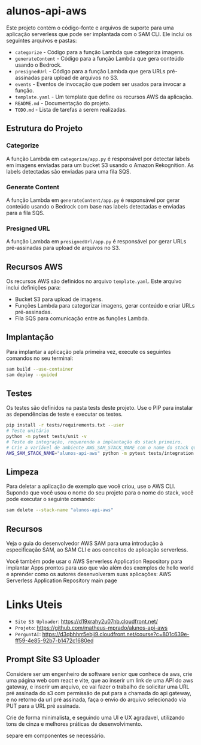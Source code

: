 # alunos-api-aws

Este projeto contém o código-fonte e arquivos de suporte para uma aplicação serverless que pode ser implantada com o SAM CLI. Ele inclui os seguintes arquivos e pastas:

- `categorize` - Código para a função Lambda que categoriza imagens.
- `generateContent` - Código para a função Lambda que gera conteúdo usando o Bedrock.
- `presignedUrl` - Código para a função Lambda que gera URLs pré-assinadas para upload de arquivos no S3.
- `events` - Eventos de invocação que podem ser usados para invocar a função.
- `template.yaml` - Um template que define os recursos AWS da aplicação.
- `README.md` - Documentação do projeto.
- `TODO.md` - Lista de tarefas a serem realizadas.

## Estrutura do Projeto

### Categorize

A função Lambda em `categorize/app.py` é responsável por detectar labels em imagens enviadas para um bucket S3 usando o Amazon Rekognition. As labels detectadas são enviadas para uma fila SQS.

### Generate Content

A função Lambda em `generateContent/app.py` é responsável por gerar conteúdo usando o Bedrock com base nas labels detectadas e enviadas para a fila SQS.

### Presigned URL

A função Lambda em `presignedUrl/app.py` é responsável por gerar URLs pré-assinadas para upload de arquivos no S3.

## Recursos AWS

Os recursos AWS são definidos no arquivo `template.yaml`. Este arquivo inclui definições para:

- Bucket S3 para upload de imagens.
- Funções Lambda para categorizar imagens, gerar conteúdo e criar URLs pré-assinadas.
- Fila SQS para comunicação entre as funções Lambda.

## Implantação

Para implantar a aplicação pela primeira vez, execute os seguintes comandos no seu terminal:

```bash
sam build --use-container
sam deploy --guided
```

## Testes

Os testes são definidos na pasta tests deste projeto. Use o PIP para instalar as dependências de teste e executar os testes.

```bash
pip install -r tests/requirements.txt --user
# Teste unitário
python -m pytest tests/unit -v
# Teste de integração, requerendo a implantação do stack primeiro.
# Crie a variável de ambiente AWS_SAM_STACK_NAME com o nome do stack que estamos testando
AWS_SAM_STACK_NAME="alunos-api-aws" python -m pytest tests/integration -v
```

## Limpeza

Para deletar a aplicação de exemplo que você criou, use o AWS CLI. Supondo que você usou o nome do seu projeto para o nome do stack, você pode executar o seguinte comando:

```bash
sam delete --stack-name "alunos-api-aws"
```

## Recursos

Veja o guia do desenvolvedor AWS SAM para uma introdução à especificação SAM, ao SAM CLI e aos conceitos de aplicação serverless.

Você também pode usar o AWS Serverless Application Repository para implantar Apps prontos para uso que vão além dos exemplos de hello world e aprender como os autores desenvolveram suas aplicações: AWS Serverless Application Repository main page

# Links Uteis

- `Site S3 Uploader`: https://d19xrahy2u07nb.cloudfront.net/
- `Projeto`: https://github.com/matheus-mprado/alunos-api-aws
- `PerguntAI`: https://d3qbhhrr5ebjj9.cloudfront.net/course?c=801c639e-ff59-4e85-92b7-b1472c1680ed

## Prompt Site S3 Uploader

Considere ser um engenheiro de software senior que conhece de aws, crie uma página web com react e vite, que ao inserir um link de uma API do aws gateway, e inserir um arquivo, ee vai fazer o trabalho de solicitar uma URL pré assinada do s3 com permissão de put para a chamada do api gateway, e no retorno da url pré assinada, faça o envio do arquivo selecionado via PUT para a URL pré assinada.

Crie de forma minimalista, e seguindo uma UI e UX agradavel, utilizando tons de cinza e melhores práticas de desenvolvimento.

separe em componentes se necessário.

